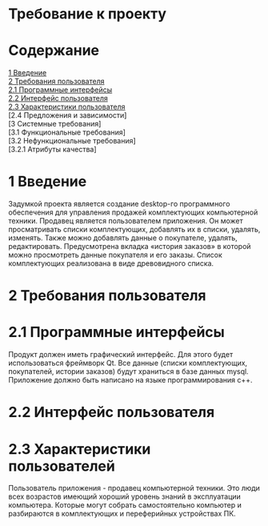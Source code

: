 # Требование к проекту 
# Содержание 
[1 Введение](https://github.com/BSUIRstudent/TRITPO_LAB2/blob/main/README.md#1-введение)  
[2 Требования пользователя](https://github.com/BSUIRstudent/TRITPO_LAB2/blob/main/README.md#2-требования-пользователя)  
[2.1 Программные интерфейсы](https://github.com/BSUIRstudent/TRITPO_LAB2/blob/main/README.md#21-программные-интерфейсы)  
[2.2 Интерфейс пользователя](https://github.com/BSUIRstudent/TRITPO_LAB2/blob/main/README.md#22-интерфейс-пользователя)  
[2.3 Характеристики пользователя](https://github.com/BSUIRstudent/TRITPO_LAB2/blob/main/README.md#23-характеристики-пользователей)  
[2.4 Предложения и зависимости]  
[3 Системные требования]  
[3.1 Функциональные требования]  
[3.2 Нефункциональные требования]  
[3.2.1 Атрибуты качества]  
# 1 Введение  
Задумкой проекта является создание desktop-го программного обеспечения для управления продажей комплектующих компьютерной техники. Продавец является пользователем приложения. Он может просматривать списки комплектующих, добавлять их в списки, удалять, изменять. Также можно добавлять данные о покупателе, удалять, редактировать.  Предусмотрена вкладка «история заказов» в которой можно просмотреть данные покупателя и его заказы. Список комплектующих реализована в виде древовидного списка.
# 2 Требования пользователя  
# 2.1 Программные интерфейсы 
Продукт должен иметь графический интерфейс. Для этого будет использоваться фреймворк Qt. Все данные  (списки комплектующих, покупателей, истории заказов) будут храниться в базе данных mysql. Приложение должно быть написано на языке программирования с++.  
# 2.2 Интерфейс пользователя
# 2.3 Характеристики пользователей  
Пользователь приложения - продавец компьютерной техники. Это люди всех возрастов имеющий хороший уровень знаний в эксплуатации компьютера. Которые могут собрать самостоятельно компьютер и разбираются в комплектующих и переферийных устройствах ПК.

